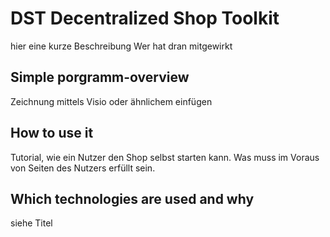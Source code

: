 # DST Decentralized Shop Toolkit
hier eine kurze Beschreibung
Wer hat dran mitgewirkt

## Simple porgramm-overview
Zeichnung mittels Visio oder ähnlichem einfügen

## How to use it
Tutorial, wie ein Nutzer den Shop selbst starten kann.
Was muss im Voraus von Seiten des Nutzers erfüllt sein.

## Which technologies are used and why
siehe Titel

